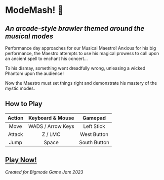 # ModeMash! 🎼

## *An arcade-style brawler themed around the musical modes*

Performance day approaches for our Musical Maestro! Anxious for his big performance, the Maestro attempts to use his magical prowess to call upon an ancient spell to enchant his concert...

To his dismay, something went dreadfully wrong, unleasing a wicked Phantom upon the audience!

Now the Maestro must set things right and demonstrate his mastery of the mystic modes.

## How to Play

| **Action** | **Keyboard & Mouse** | **Gamepad** |
| :---: | :---: | :---: |
| Move | WADS / Arrow Keys | Left Stick |
| Attack | Z / LMC | West Button |
| Jump | Space | South Button |

## [Play Now!](https://xangrab.github.io/ModeJam2023/)

*Created for Bigmode Game Jam 2023*

